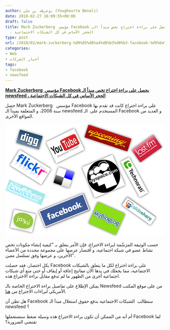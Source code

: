 ```yaml
---
author: يوغرطة بن علي (Youghourta Benali)
date: 2010-02-27 16:09:55+00:00
draft: false
title: Mark Zuckerberg  مؤسس Facebook يحصل على براءة اختراع تخص مبدأ الـ newsfeed
  ، الحجر الأساس في كل الشبكات الاجتماعية
type: post
url: /2010/02/mark-zuckerberg-%d9%85%d8%a4%d8%b3%d8%b3-facebook-%d9%8a%d8%ad%d8%b5%d9%84-%d8%b9%d9%84%d9%89-%d8%a8%d8%b1%d8%a7%d8%a1%d8%a9-%d8%a7%d8%ae%d8%aa%d8%b1%d8%a7%d8%b9-%d8%aa%d8%ae%d8%b5-%d9%85%d8%a8%d8%af/
categories:
- Web
- أخبار الشركات
tags:
- facebook
- newsfeed
---
```


[**Mark Zuckerberg  مؤسس Facebook يحصل على براءة اختراع تخص مبدأ الـ newsfeed ، الحجر الأساس في كل الشبكات الاجتماعية**](https://www.it-scoop.com/2010/02/mark-zuckerberg-%d9%85%d8%a4%d8%b3%d8%b3-facebook-%d9%8a%d8%ad%d8%b5%d9%84-%d8%b9%d9%84%d9%89-%d8%a8%d8%b1%d8%a7%d8%a1%d8%a9-%d8%a7%d8%ae%d8%aa%d8%b1%d8%a7%d8%b9-%d8%aa%d8%ae%d8%b5-%d9%85%d8%a8%d8%af/)


حصل Mark Zuckerberg   مؤسس Facebook على براءة اختراع كانت قد تقدم بها سنة 2006، و المتعلقة بمبدأ الـ newsfeed المستخدم على  الـ Facebook و العديد من المواقع الأخرى.

[![](sociale-networks.jpg)
](https://www.it-scoop.com/2010/02/mark-zuckerberg-%d9%85%d8%a4%d8%b3%d8%b3-facebook-%d9%8a%d8%ad%d8%b5%d9%84-%d8%b9%d9%84%d9%89-%d8%a8%d8%b1%d8%a7%d8%a1%d8%a9-%d8%a7%d8%ae%d8%aa%d8%b1%d8%a7%d8%b9-%d8%aa%d8%ae%d8%b5-%d9%85%d8%a8%d8%af/)

حسب الوثيقة المرَسِّمة لبراءة الاختراع، فإن الأمر يتعلق بـ "كيفية إنشاء مكونات تخص نشاط عضو في شبكة اجتماعية، و اقتصار عرضها على مجموعة محددة من الأعضاء الآخرين، و عرضها وفق تسلسل معين".

بكل اختصار، فقد حصلت Facebook على براءة اختراع لكل ما يتعلق بالشبكات الاجتماعية، مما يجعلك في يدها الآن مفاتيح إعاقة أو إيقاف أو حتى منع أي شبكات اجتماعية أخرى من الظهور ما لم تدفع مقابل براءة الاختراع هذه.

يمكن الإطلاع على تفاصيل براءة الاختراع الخاصة بالـ Newsfeed من على موقع المكتب الأمريكي لبراءات الاختراع من [هنا](http://patft.uspto.gov/netacgi/nph-Parser?Sect1=PTO2&Sect2=HITOFF&p=1&u=/netahtml/PTO/search-bool.html&r=1&f=G&l=50&co1=AND&d=PTXT&s1=7669123&OS=7669123&RS=7669123).

هل تظن أن Facebook ستطالب  الشبكات الاجتماعية بدفع حقوق استغلال مبدأ الـ newsfeed ؟

أم أنه من الممكن أن تكون براءة الاختراع هذه وسيلة ضغط ستستعملها Facebook لما تقتضي الضرورة؟
